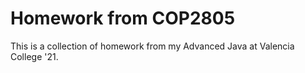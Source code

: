 # Homework from COP2805

This is a collection of homework from my Advanced Java at Valencia College '21.
